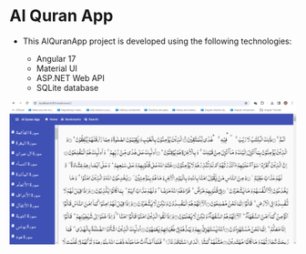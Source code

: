 # Al Quran App

- This AlQuranApp project is developed using the following technologies:

  - Angular 17
  - Material UI
  - ASP.NET Web API
  - SQLite database


![AlQuranApp](https://github.com/rhaqatsperidian/Quran-e-Pak-Web-SPA-Angular/blob/develop/screenshots/Screenshot%202024-01-25%20084503.png)
